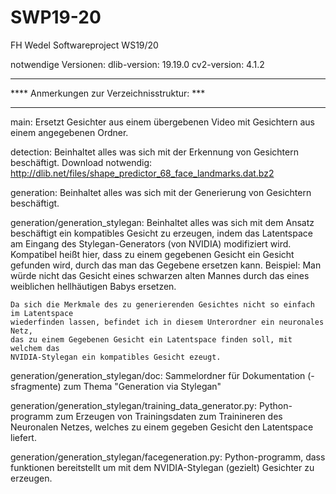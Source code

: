 # SWP19-20
FH Wedel Softwareproject WS19/20

notwendige Versionen:
    dlib-version: 19.19.0
    cv2-version: 4.1.2




*********************************************
**** Anmerkungen zur Verzeichnisstruktur: ***
*********************************************

main:
    Ersetzt Gesichter aus einem übergebenen Video mit Gesichtern aus einem angegebenen Ordner.

detection:
    Beinhaltet alles was sich mit der Erkennung von Gesichtern beschäftigt.
    Download notwendig: http://dlib.net/files/shape_predictor_68_face_landmarks.dat.bz2


generation:
    Beinhaltet alles was sich mit der Generierung von Gesichtern beschäftigt.


generation/generation_stylegan:
    Beinhaltet alles was sich mit dem Ansatz beschäftigt ein kompatibles Gesicht
    zu erzeugen, indem das Latentspace am Eingang des Stylegan-Generators (von NVIDIA)
    modifiziert wird.
    Kompatibel heißt hier, dass zu einem gegebenen Gesicht ein Gesicht gefunden
    wird, durch das man das Gegebene ersetzen kann.
    Beispiel: Man würde nicht das Gesicht eines schwarzen alten Mannes durch das
    eines weiblichen hellhäutigen Babys ersetzen.

    Da sich die Merkmale des zu generierenden Gesichtes nicht so einfach im Latentspace
    wiederfinden lassen, befindet ich in diesem Unterordner ein neuronales Netz,
    das zu einem Gegebenen Gesicht ein Latentspace finden soll, mit welchem das
    NVIDIA-Stylegan ein kompatibles Gesicht ezeugt.


generation/generation_stylegan/doc:
    Sammelordner für Dokumentation (-sfragmente) zum Thema "Generation via Stylegan"


generation/generation_stylegan/training_data_generator.py:
    Python-programm zum Erzeugen von Trainingsdaten zum Trainineren des Neuronalen
    Netzes, welches zu einem gegeben Gesicht den Latentspace liefert.


generation/generation_stylegan/facegeneration.py:
    Python-programm, dass funktionen bereitstellt um mit dem NVIDIA-Stylegan
    (gezielt) Gesichter zu erzeugen.
